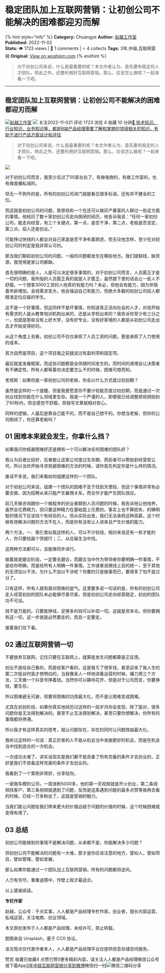 # 稳定团队加上互联网营销：让初创公司不能解决的困难都迎刃而解
{% hint style="info" %}
**Category:** Chuangye
**Author:** [赵越工作室](https://www.woshipm.com/u/1458436)
**Published:** 2022-11-02  
**Stats:** 👁️ 1723 views | 💬 1 comments | ⭐ 4 collects
**Tags:** 3年,中级,互联网营销
**Original:** [View on woshipm.com](https://www.woshipm.com/chuangye/5660830.html)
{% endhint %}
> 对于初创公司来说，什么是最重要的呢？本文作者认为，首先要有稳定的人才团队，除此之外，还要利用好互联网营销。那么，应该怎么做呢？一起来看一下吧。

---

## 稳定团队加上互联网营销：让初创公司不能解决的困难都迎刃而解

[![](https://static.woshipm.com/APP_U_202209_20220901001029_6681.jpg?imageView2/1/w/72/h/72/q/100)](https://www.woshipm.com/u/1458436)[赵越工作室](https://www.woshipm.com/u/1458436) ![](https://static.woshipm.com/tag/1121_1@2x.png) 关注2022-11-021 评论 1723 浏览 4 收藏 10 分钟[🔗 技术知识、行业知识、业务知识等，都是B端产品经理需要了解和掌握的领域相关的知识，有助于进行产品方案设计和评估](https://ke.qidianla.com/courses/bcpm)

> 对于初创公司来说，什么是最重要的呢？本文作者认为，首先要有稳定的人才团队，除此之外，还要利用好互联网营销。那么，应该怎么做呢？一起来看一下吧。

![](https://image.woshipm.com/wp-files/2022/10/3wCGPNGIy1beQZIFq05O.png)

对于初创公司而言，我至少去过了50家左右了，有做电商的，有做工作室的，也有做直播私域的。

但无一不例外的是，所有的初创公司进门就能看见很多标语，还有并不健全的工位。

而这就是初创公司的问题，我曾经和一个在还可以做灰产暴富的人聊过一些这方面的事情。他经历了数十家初创公司走向倒闭的经历，他告诉我说：“任何一家初创公司，能走向经营，有三个关键点，第一点，是否干净，第二点，老板是否坚定，第三点，招人还是创业。”

可能挣过快钱的人都会对自己家底是否干净有着顾虑，但无论他怎样，至少在对初创公司的判定是我非常认可的。

那当我们聊起初创公司的问题，一般的问题都发生在哪些地方。我们提缺钱，缺资源，我觉得是家公司都缺。

首先很明确的是人，人是可以决定很多事情的，对于初创公司而言，人员匮乏才是一切的问题，我所指的人员匮乏真的就是人才匮乏，虽然接下里的话会让一些人不舒服，一个想拿3000工资的人他真的有能力吗？未必，但他会有能力，因为伴随着年龄增加，金钱需求变大，他会强迫自己有能力，但绝大多数的初创公司招人都精准定位应届的学生。

这不是一个好事情，但这同样不是坏事情，你知道真正流向社会的人才，对钱开始有需求的人是从教育培训机构出来的，还是从学校出来的？我告诉你至少有三分之一，也就是那些没有上好大学，没有好专业，没有好家境的人都是从初创公司走出去才开始变得好的。

从这个角度上去看，初创公司不仅仅承担了人员工资的问题，更是承担了人力使用的成本。

其次自然是项目，这个项目我之前就说过有盈利项和固定项。

最后就是发展框架。而这些问题都是会伴随时间发生的。而时间的递增会让决策者有不确定性，所有人都等着你决定要怎么干的时候，困难可想而知。

老规矩：如果你是一家初创公司的老板，你会以什么方式度过初创期？

虽然是这样的一个提醒，但是我更愿意你不要计较能否度过初创期，而是通过一次创业找到你能在什么领域里生存。我是一个严谨的人，即便我已经调整把视频拍到了60秒内，但总感觉不舒服，但我写文章就相对安心。

同样的逻辑，人最后是靠自己能干的，而不是自己想干的。你想当老板，但你的公司倒闭了，你还算老板吗？

## 01 困难本来就会发生，你拿什么挡？

如果我问你规避困难好还是拥有一个可以解决任何困难的团队好？

我认为后者比较好，后者能让这家公司度过生存期，而前者可以帮助到经营型公司，所以当你开始寻求规避困难的方法的时候，请你首先判定你是什么样的情况。

废话不多说，我们来看如何组建这样的一个团队。

对于初创公司来说，组建一个团队的困难不亚于找到天使投，但这个事情非常有必要去做，因为招聘从来只能产生雇佣关系，而合作才能产生团队效应。

前几天做咨询跟你一个做程序的创业者聊到人员问题的时候，我告诉他让他培养，虽然会花费精力，但只要这种精力在基础盘上花费的。事实上也不算损失，的确明智的情况下应该找个有经验的人。但从实际出发，我们无法承担这种高薪。这个时候有效解决问题的方法不在人，而是你有没有让人进来且产生价值的能力。

两个方法，一、吸引类似我这样的人，可以不计较钱，相对来说还有一些才能的人，你只要给画个饼就行；二、从应届生当中找。

这两种方法都可以，且能够同步进行。

接着就是磨合阶段，一定要去磨合，而磨合当中作为带领者你要明确一件事情，不是给你明确，而是给所有人明确一件事情。工作或者说搞钱上目的统一，至于其他的无须加以干涉。为什么不加以干涉呢？你要的只是做事而已，要得多了怕不是过分了。

只有这样，所有人就有面对困难的底气。这里要多说一句话的是，所有的初创公司走入经营初创的团队未必能够尽善尽美，但是初创公司走向经营稳定，初创的团队功不可没。

钱不是万能的。只要能挣钱，足够多的钱可以补偿一切。这就是资本论。但你要拥有这一切，这一步就是必然要走的，而且一定要走。

接着我们往下看。

## 02 通过互联网营销一切

不要放弃互联网，记住只要在互联网上，就算是发生问题都算是正反馈。

创业不是给自己看的，而是给客户看的，这是我亏了很多钱，甚至迎来了我人生的第二次低谷时我才想明白的，当我像圣人一样地讲着运营的时候，镰刀用三个方法，三天做一个抖音号挣着钱。当然你可以静待花开，但是对于公司而言，你要挣钱，要生存。

所以困难避无可避，但要将困难的功效最大化，而不是让困难变成困难。

尤其在初创阶段，如果你真实地经历过这样的一段岁月你会发现，除了面对，很多问题你是无法得到解决的。甚至不止无法得到解决，甚至只要你想解决，你所有的事情都将停滞。

所以我才有这样真实的思考，就让问题存在，存在的同时让问题效益最大化。

我听过这样的一句话：真正厉害的人不是从机会当中发掘更好的机会，而是在机会当中找到适合的一次机会。

一次成功太难了。讲实话现实是我们都不是具备了所有完备的条件才去创业的，正好是我们不具备这样完美的条件才去创业的。

我看到了一个案例非常好，分享给你。

一家做车模的公司，一周涨粉5000多，他的第一天视频就是开火创业，第二条视频找客户，第三条视频就遇到了问题，反而是这条遇到问题的最多点赞等我再去看的时候，已经一万多粉丝了。这就是营销的魅力。

当我们能让问题给我们带来更大的价值远超于问题的价值的时候，这个时候困难就变得有用了。

## 03 总结

初创公司能做到的事情不是解决问题，从来都不是，你能解决多少问题？

但初创公司不能解决的问题有一大堆，那才是你应该注意的地方，譬如人，譬如项目，譬如管理，譬如发展。

那么如果你能通过一个团队加上互联网营销，所有的问题都将逆风。

人力有穷尽，重重迷障中，作壁上观才最适合。

以上感谢阅读。

**专栏作家**

赵越，公众号：干点实事，人人都是产品经理专栏作家。创业者，擅长内容运营、私域运营，关注电商、创业领域。

本文原创发布于人人都是产品经理，未经许可，禁止转载。

题图来自 Unsplash，基于 CC0 协议。

该文观点仅代表作者本人，人人都是产品经理平台仅提供信息存储空间服务。

赞赏 收藏已收藏4 点赞已赞0更多精彩内容，请关注人人都是产品经理微信公众号或下载App[3年](https://www.woshipm.com/tag/3%e5%b9%b4)[中级](https://www.woshipm.com/tag/%e4%b8%ad%e7%ba%a7)[互联网营销](https://www.woshipm.com/tag/%e4%ba%92%e8%81%94%e7%bd%91%e8%90%a5%e9%94%80)[分享到微博](https://service.weibo.com/share/share.php?appkey=2775287854&title=稳定团队加上互联网营销：让初创公司不能解决的困难都迎刃而解&url=https://www.woshipm.com/chuangye/5660830.html&pic=https://image.woshipm.com/wp-files/2022/10/3wCGPNGIy1beQZIFq05O.png)微信扫一扫![微信二维码](https://api.pwmqr.com/qrcode/create/?url=https://www.woshipm.com/chuangye/5660830.html)分享